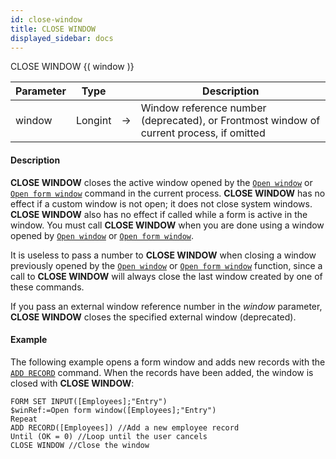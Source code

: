 ```yaml
---
id: close-window
title: CLOSE WINDOW
displayed_sidebar: docs
---
```



<!-- REF #_command_.CLOSE WINDOW.Syntax-->CLOSE WINDOW {( window )}<!-- END REF-->


<!-- REF #_command_.CLOSE WINDOW.Params -->
|Parameter|Type||Description|
|---------|--- |:---:|------|
|window|Longint|->|Window reference number (deprecated), or Frontmost window of current process, if omitted|
<!-- END REF -->


#### Description



**CLOSE WINDOW** closes the active window opened by the [`Open window`](open-window.md) or [`Open form window`](open-form-window.md) command in the current process. **CLOSE WINDOW** has no effect if a custom window is not open; it does not close system windows. **CLOSE WINDOW** also has no effect if called while a form is active in the window. You must call **CLOSE WINDOW** when you are done using a window opened by [`Open window`](open-window.md) or [`Open form window`](open-form-window.md).

It is useless to pass a number to **CLOSE WINDOW** when closing a window previously opened by the [`Open window`](open-window.md) or [`Open form window`](open-form-window.md) function, since a call to **CLOSE WINDOW** will always close the last window created by one of these commands.

If you pass an external window reference number in the *window* parameter, **CLOSE WINDOW** closes the specified external window (deprecated).

#### Example


The following example opens a form window and adds new records with the [`ADD RECORD`](add-record.md) command. When the records have been added, the window is closed with **CLOSE WINDOW**:


```4d
FORM SET INPUT([Employees];"Entry")
$winRef:=Open form window([Employees];"Entry") 
Repeat
ADD RECORD([Employees]) //Add a new employee record 
Until (OK = 0) //Loop until the user cancels 
CLOSE WINDOW //Close the window
```



